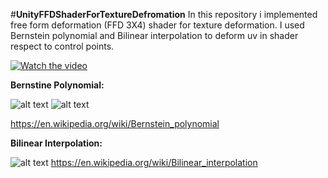 #**UnityFFDShaderForTextureDefromation**
In this repository i implemented free form deformation (FFD 3X4) shader for texture deformation. 
I used Bernstein polynomial  and Bilinear interpolation to deform uv in shader respect to control points.

[![Watch the video](https://i.imgur.com/5Ubr2n2.jpeg)](https://youtu.be/fwVd9OBW89c)

**Bernstine Polynomial:**

![alt text](https://i.imgur.com/636rm15.jpeg)
![alt text](https://i.imgur.com/aDt3A90.jpg)

https://en.wikipedia.org/wiki/Bernstein_polynomial


**Bilinear Interpolation:**


![alt text](https://i.imgur.com/zFFJtuI.png)
https://en.wikipedia.org/wiki/Bilinear_interpolation
